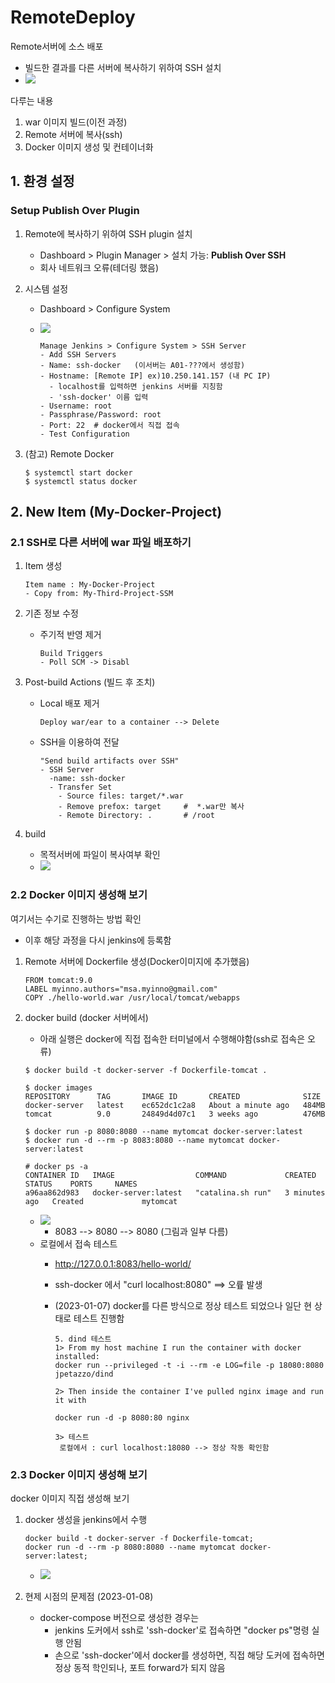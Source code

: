 <style>
.burk {
    background-color: red;
    color: yellow;
    display:inline-block;
}
</style>

# RemoteDeploy

Remote서버에 소스 배포

- 빌드한 결과를 다른 서버에 복사하기 위하여 SSH 설치
- ![](images/A06-1-SystemConfig.png)

다루는 내용

1. war 이미지 빌드(이전 과정)
2. Remote 서버에 복사(ssh)
3. Docker 이미지 생성 및 컨테이너화

## 1. 환경 설정

### Setup Publish Over Plugin

1. Remote에 복사하기 위하여  SSH plugin 설치

   - Dashboard > Plugin Manager  > 설치 가능:  **Publish Over SSH**
   - 회사 네트워크 오류(테더링 했음)
2. 시스템 설정

   - Dashboard  >  Configure System
   - ![](images/A06-1-SSH-Connection.png)

     ```shell
     Manage Jenkins > Configure System > SSH Server
     - Add SSH Servers
     - Name: ssh-docker   (이서버는 A01-???에서 생성함)
     - Hostname: [Remote IP] ex)10.250.141.157 (내 PC IP)
       - localhost를 입력하면 jenkins 서버를 지칭함
       - 'ssh-docker' 이름 입력
     - Username: root
     - Passphrase/Password: root
     - Port: 22  # docker에서 직접 접속
     - Test Configuration
     ```
3. (참고) Remote Docker

   ```shell
   $ systemctl start docker
   $ systemctl status docker
   ```

## 2. New Item (My-Docker-Project)

### 2.1 SSH로 다른 서버에 war 파일 배포하기
1. Item 생성

   ```shell
   Item name : My-Docker-Project
   - Copy from: My-Third-Project-SSM
   ```
2. 기존 정보 수정

   - 주기적 반영 제거

     ```shell
     Build Triggers
     - Poll SCM -> Disabl
     ```
3. Post-build Actions (빌드 후 조치)

   - Local 배포 제거
     ```shell
     Deploy war/ear to a container --> Delete
     ```
   - SSH을 이용하여 전달
     ```shell
     "Send build artifacts over SSH"
     - SSH Server
       -name: ssh-docker
       - Transfer Set
         - Source files: target/*.war
         - Remove prefox: target     #  *.war만 복사
         - Remote Directory: .       # /root
     ```
4. build

   - 목적서버에 파일이 복사여부 확인
   - ![](images/A06-sshCopy.png)

### 2.2 Docker 이미지 생성해 보기
여기서는 수기로 진행하는 방법 확인 
- 이후 해당 과정을 다시 jenkins에 등록함


1. Remote 서버에 Dockerfile 생성(Docker이미지에 추가했음)

   ```shell
   FROM tomcat:9.0
   LABEL myinno.authors="msa.myinno@gmail.com"
   COPY ./hello-world.war /usr/local/tomcat/webapps
   ```
2. docker build (docker 서버에서)

   - 아래 실행은 docker에 직접 접속한 터미널에서 수행해야함(ssh로 접속은 오류)

   ```shell
   $ docker build -t docker-server -f Dockerfile-tomcat .   

   $ docker images
   REPOSITORY      TAG       IMAGE ID       CREATED              SIZE
   docker-server   latest    ec652dc1c2a8   About a minute ago   484MB
   tomcat          9.0       24849d4d07c1   3 weeks ago          476MB

   $ docker run -p 8080:8080 --name mytomcat docker-server:latest
   $ docker run -d --rm -p 8083:8080 --name mytomcat docker-server:latest

   # docker ps -a
   CONTAINER ID   IMAGE                  COMMAND             CREATED         STATUS    PORTS     NAMES
   a96aa862d983   docker-server:latest   "catalina.sh run"   3 minutes ago   Created             mytomcat   

   ```

   - ![](images/A06-DockerCallflow.png)
     - 8083 --> 8080 --> 8080 (그림과 일부 다름)
   - 로컬에서 접속 테스트
     - http://127.0.0.1:8083/hello-world/
     - ssh-docker 에서 "curl localhost:8080" ==> 오륲 발생
     - (2023-01-07)  docker를 다른 방식으로 정상 테스트 되었으나 일단 현 상태로 테스트 진행함

        ```shell
        5. dind 테스트
        1> From my host machine I run the container with docker installed:
        docker run --privileged -t -i --rm -e LOG=file -p 18080:8080 jpetazzo/dind
        
        2> Then inside the container I've pulled nginx image and run it with
        
        docker run -d -p 8080:80 nginx
        
        3> 테스트 
         로컬에서 : curl localhost:18080 --> 정상 작동 확인함
        ```

### 2.3 Docker 이미지 생성해 보기    

docker 이미지 직접 생성해 보기

1. docker 생성을 jenkins에서 수행

    ```shell
    docker build -t docker-server -f Dockerfile-tomcat; 
    docker run -d --rm -p 8080:8080 --name mytomcat docker-server:latest;
    ```
   - ![](images/A06-DockerJenkinsShell.png)

2. 현제 시점의 문제점 (2023-01-08)
   - docker-compose 버전으로 생성한 경우는 
     - jenkins 도커에서 ssh로 'ssh-docker'로 접속하면 "docker ps"명령 실행 안됨
     - 손으로 'ssh-docker'에서 docker를 생성하면, 직접 해당 도커에 접속하면 정상 동적 학인되나, 포트 forward가 되지 않음


